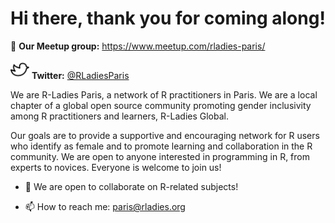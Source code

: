 # Hi there, thank you for coming along!

📝 **Our Meetup group:** https://www.meetup.com/rladies-paris/

<a href="https://twitter.com/RLadiesParis"><img height="30" src="https://github.com/MounaBelaid/MounaBelaid/blob/main/twitter.png?raw=true"></a> **Twitter:** [@RLadiesParis](https://twitter.com/RLadiesParis)

We are R-Ladies Paris, a network of R practitioners in Paris. We are a local chapter of a global open source community promoting gender inclusivity among R practitioners and learners, R-Ladies Global.

Our goals are to provide a supportive and encouraging network for R users who identify as female and to promote learning and collaboration in the R community. We are open to anyone interested in programming in R, from experts to novices. Everyone is welcome to join us!

- 👯 We are open to collaborate on R-related subjects!

- 📫 How to reach me: paris@rladies.org


